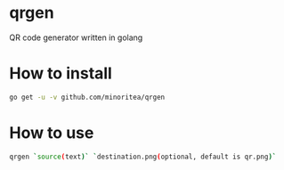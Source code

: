 # qrgen
QR code generator written in golang

# How to install

```bash
go get -u -v github.com/minoritea/qrgen
```

# How to use
```bash
qrgen `source(text)` `destination.png(optional, default is qr.png)`
```
